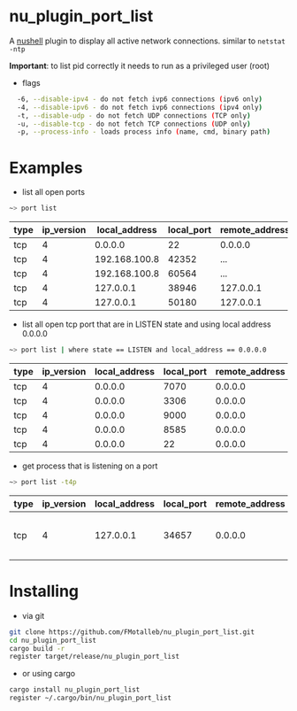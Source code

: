 # nu_plugin_port_list

A [nushell](https://www.nushell.sh/) plugin to display all active network connections.
similar to `netstat -ntp`

**Important**: to list pid correctly it needs to run as a privileged user (root)

* flags

```bash
  -6, --disable-ipv4 - do not fetch ivp6 connections (ipv6 only)
  -4, --disable-ipv6 - do not fetch ivp6 connections (ipv4 only)
  -t, --disable-udp - do not fetch UDP connections (TCP only)
  -u, --disable-tcp - do not fetch TCP connections (UDP only)
  -p, --process-info - loads process info (name, cmd, binary path)
```

# Examples

* list all open ports
```bash
~> port list
```
|type|ip_version|local_address|local_port|remote_address|remote_port|state|pid|
|-|-|-|-|-|-|-|-|
|tcp|4|0.0.0.0|22|0.0.0.0|0|LISTEN|1000|
|tcp|4|192.168.100.8|42352|...|780|ESTABLISHED|9343|
|tcp|4|192.168.100.8|60564|...|443|ESTABLISHED|2899|
|tcp|4|127.0.0.1|38946|127.0.0.1|7890|ESTABLISHED|3376|
|tcp|4|127.0.0.1|50180|127.0.0.1|37921|ESTABLISHED|7620|



 * list all open tcp port that are in LISTEN state and using local address 0.0.0.0

 ```bash
~> port list | where state == LISTEN and local_address == 0.0.0.0
```
|type|ip_version|local_address|local_port|remote_address|remote_port|state|pid|
|-|-|-|-|-|-|-|-|
|tcp|4|0.0.0.0|7070|0.0.0.0|0|LISTEN|993|
|tcp|4|0.0.0.0|3306|0.0.0.0|0|LISTEN|9953|
|tcp|4|0.0.0.0|9000|0.0.0.0|0|LISTEN|1525|
|tcp|4|0.0.0.0|8585|0.0.0.0|0|LISTEN|10693|
|tcp|4|0.0.0.0|22|0.0.0.0|0|LISTEN|1000|


* get process that is listening on a port

```bash
~> port list -t4p
```
|type|ip_version|local_address|local_port|remote_address|remote_port|state|pid|name|cmd|exe_path|
|-|-|-|-|-|-|-|-|-|-|-|
|tcp|4|127.0.0.1|34657|0.0.0.0|0|LISTEN|9390|ssh|ssh -v -T -D ...|/usr/bin/ssh|


# Installing

* via git

```bash
git clone https://github.com/FMotalleb/nu_plugin_port_list.git
cd nu_plugin_port_list
cargo build -r
register target/release/nu_plugin_port_list
```

* or using cargo

```bash
cargo install nu_plugin_port_list
register ~/.cargo/bin/nu_plugin_port_list
```
